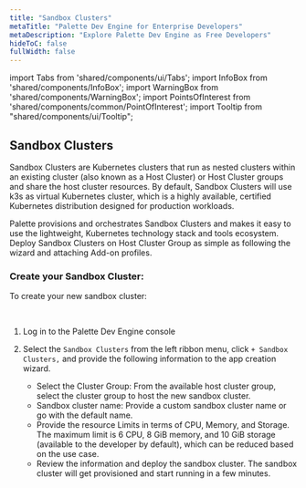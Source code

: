 ```yaml
---
title: "Sandbox Clusters"
metaTitle: "Palette Dev Engine for Enterprise Developers"
metaDescription: "Explore Palette Dev Engine as Free Developers"
hideToC: false
fullWidth: false
---
```


import Tabs from 'shared/components/ui/Tabs';
import InfoBox from 'shared/components/InfoBox';
import WarningBox from 'shared/components/WarningBox';
import PointsOfInterest from 'shared/components/common/PointOfInterest';
import Tooltip from "shared/components/ui/Tooltip";



## Sandbox Clusters

Sandbox Clusters are Kubernetes clusters that run as nested clusters within an existing cluster (also known as a Host Cluster) or Host Cluster groups and share the host cluster resources. By default, Sandbox Clusters will use k3s as virtual Kubernetes cluster, which is a highly available, certified Kubernetes distribution designed for production workloads.

Palette provisions and orchestrates Sandbox Clusters and makes it easy to use the lightweight, Kubernetes technology stack and tools ecosystem. Deploy Sandbox Clusters on Host Cluster Group as simple as following the wizard and attaching Add-on profiles.

### Create your Sandbox Cluster:

To create your new sandbox cluster:

<br />

1. Log in to the Palette Dev Engine console


2. Select the `Sandbox Clusters` from the left ribbon menu, click `+ Sandbox Clusters,` and provide the following information to the app creation wizard.
   * Select the Cluster Group: From the available host cluster group, select the cluster group to host the new sandbox cluster.
   * Sandbox cluster name: Provide a custom sandbox cluster name or go with the default name.
   * Provide the resource Limits in terms of CPU, Memory, and Storage. The maximum limit is 6 CPU, 8 GiB memory, and 10 GiB storage (available to the developer by default), which can be reduced based on the use case.
   * Review the information and deploy the sandbox cluster. The sandbox cluster will get provisioned and start running in a few minutes.

<br />
